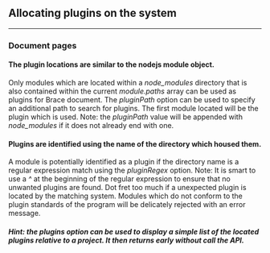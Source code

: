 ## Allocating plugins on the system

---
### Document pages

#### The plugin locations are similar to the nodejs module object.
Only modules which are located within a *node_modules* directory that is also contained within the current *module.paths* array can be used as plugins for Brace document. The *pluginPath* option can be used to specify an additional path to search for plugins. The first module located will be the plugin which is used.
Note: the *pluginPath* value will be appended with *node_modules* if it does not already end with one.

#### Plugins are identified using the name of the directory which housed them.
A module is potentially identified as a plugin if the directory name is a regular expression match using the *pluginRegex* option. 
Note: It is smart to use a *^* at the beginning of the regular expression to ensure that no unwanted plugins are found.
Dot fret too much if a unexpected plugin is located by the matching system. Modules which do not conform to the plugin standards of the program will be delicately rejected with an error message.

##### Hint: the *plugins* option can be used to display a simple list of the located plugins relative to a project. It then returns early without call the API.






